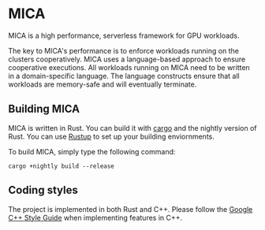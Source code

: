 # MICA

MICA is a high performance, serverless framework for GPU workloads.

The key to MICA's performance is to enforce workloads running on the clusters cooperatively. MICA uses a language-based approach to ensure cooperative executions. All workloads running on MICA need to be written in a domain-specific language. The language constructs ensure that all workloads are memory-safe and will eventually terminate.

## Building MICA

MICA is written in Rust. You can build it with [cargo](https://doc.rust-lang.org/cargo) and the nightly version of Rust. You can use [Rustup](https://rustup.rs) to set up your building enviornments.

To build MICA, simply type the following command:

```
cargo +nightly build --release
```

## Coding styles

The project is implemented in both Rust and C++. Please follow the [Google C++ Style Guide](https://google.github.io/styleguide/cppguide.html) when implementing features in C++. 
